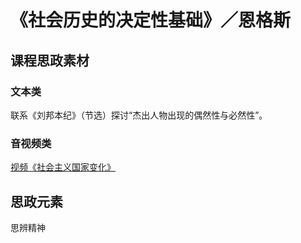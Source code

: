 # 《社会历史的决定性基础》／恩格斯

## 课程思政素材

### 文本类

联系《刘邦本纪》（节选）探讨“杰出人物出现的偶然性与必然性”。

### 音视频类

[视频《社会主义国家变化》](https://www.bilibili.com/video/BV1r7411J7Ub/?spm_id_from=333.337.search-card.all.click&vd_source=73c6f4171d3f7f9054a3220f08bd401c)

## 思政元素

思辨精神
